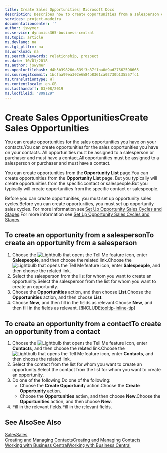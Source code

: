 ```yaml
---
title: Create Sales Opportunities| Microsoft Docs
description: Describes how to create opportunities from a salesperson or a contact in Business Central.
services: project-madeira
documentationcenter: ''
author: jswymer
ms.service: dynamics365-business-central
ms.topic: article
ms.devlang: na
ms.tgt_pltfrm: na
ms.workload: na
ms.search.keywords: relationship, prospect
ms.date: 10/01/2018
ms.author: jswymer
ms.openlocfilehash: d4b5b39826da539f3c87f1ba0d9ad27662598665
ms.sourcegitcommit: 1bcfaa99ea302e6b84b8361ca02730b135557fc1
ms.translationtype: HT
ms.contentlocale: en-GB
ms.lasthandoff: 03/08/2019
ms.locfileid: "809129"
---
```

# <a name="create-sales-opportunities"></a><span data-ttu-id="7770e-103">Create Sales Opportunities</span><span class="sxs-lookup"><span data-stu-id="7770e-103">Create Sales Opportunities</span></span>
<span data-ttu-id="7770e-104">You can create opportunities for the sales opportunities you have on your contacts.</span><span class="sxs-lookup"><span data-stu-id="7770e-104">You can create opportunities for the sales opportunities you have on your contacts.</span></span> <span data-ttu-id="7770e-105">All opportunities must be assigned to a salesperson or purchaser and must have a contact.</span><span class="sxs-lookup"><span data-stu-id="7770e-105">All opportunities must be assigned to a salesperson or purchaser and must have a contact.</span></span>

<span data-ttu-id="7770e-106">You can create opportunities from the **Opportunity List** page.</span><span class="sxs-lookup"><span data-stu-id="7770e-106">You can create opportunities from the **Opportunity List** page.</span></span> <span data-ttu-id="7770e-107">But you typically will create opportunities from the specific contact or salespeople.</span><span class="sxs-lookup"><span data-stu-id="7770e-107">But you typically will create opportunities from the specific contact or salespeople.</span></span>

<span data-ttu-id="7770e-108">Before you can create opportunities, you must set up opportunity sales cycles.</span><span class="sxs-lookup"><span data-stu-id="7770e-108">Before you can create opportunities, you must set up opportunity sales cycles.</span></span> <span data-ttu-id="7770e-109">For more information see [Set Up Opportunity Sales Cycles and Stages](marketing-how-setup-opportunity-sales-cycles-stages.md).</span><span class="sxs-lookup"><span data-stu-id="7770e-109">For more information see [Set Up Opportunity Sales Cycles and Stages](marketing-how-setup-opportunity-sales-cycles-stages.md).</span></span>

## <a name="to-create-an-opportunity-from-a-salesperson"></a><span data-ttu-id="7770e-110">To create an opportunity from a salesperson</span><span class="sxs-lookup"><span data-stu-id="7770e-110">To create an opportunity from a salesperson</span></span>
1. <span data-ttu-id="7770e-111">Choose the ![Lightbulb that opens the Tell Me feature](media/ui-search/search_small.png "Tell me what you want to do") icon, enter **Salespeople**, and then choose the related link.</span><span class="sxs-lookup"><span data-stu-id="7770e-111">Choose the ![Lightbulb that opens the Tell Me feature](media/ui-search/search_small.png "Tell me what you want to do") icon, enter **Salespeople**, and then choose the related link.</span></span>
2. <span data-ttu-id="7770e-112">Select the salesperson from the list for whom you want to create an opportunity.</span><span class="sxs-lookup"><span data-stu-id="7770e-112">Select the salesperson from the list for whom you want to create an opportunity.</span></span>
3. <span data-ttu-id="7770e-113">Choose the **Opportunities** action, and then choose **List**.</span><span class="sxs-lookup"><span data-stu-id="7770e-113">Choose the **Opportunities** action, and then choose **List**.</span></span>
4. <span data-ttu-id="7770e-114">Choose **New**, and then fill in the fields as relevant.</span><span class="sxs-lookup"><span data-stu-id="7770e-114">Choose **New**, and then fill in the fields as relevant.</span></span> [!INCLUDE[tooltip-inline-tip](includes/tooltip-inline-tip_md.md)]  



## <a name="to-create-an-opportunity-from-a-contact"></a><span data-ttu-id="7770e-115">To create an opportunity from a contact</span><span class="sxs-lookup"><span data-stu-id="7770e-115">To create an opportunity from a contact</span></span>
1. <span data-ttu-id="7770e-116">Choose the ![Lightbulb that opens the Tell Me feature](media/ui-search/search_small.png "Tell me what you want to do") icon, enter **Contacts**, and then choose the related link.</span><span class="sxs-lookup"><span data-stu-id="7770e-116">Choose the ![Lightbulb that opens the Tell Me feature](media/ui-search/search_small.png "Tell me what you want to do") icon, enter **Contacts**, and then choose the related link.</span></span>
2. <span data-ttu-id="7770e-117">Select the contact from the list for whom you want to create an opportunity.</span><span class="sxs-lookup"><span data-stu-id="7770e-117">Select the contact from the list for whom you want to create an opportunity.</span></span>
3. <span data-ttu-id="7770e-118">Do one of the following:</span><span class="sxs-lookup"><span data-stu-id="7770e-118">Do one of the following:</span></span>
   * <span data-ttu-id="7770e-119">Choose the **Create Opportunity** action.</span><span class="sxs-lookup"><span data-stu-id="7770e-119">Choose the **Create Opportunity** action.</span></span>
   * <span data-ttu-id="7770e-120">Choose the  **Opportunities** action, and then choose **New**.</span><span class="sxs-lookup"><span data-stu-id="7770e-120">Choose the  **Opportunities** action, and then choose **New**.</span></span>
4. <span data-ttu-id="7770e-121">Fill in the relevant fields.</span><span class="sxs-lookup"><span data-stu-id="7770e-121">Fill in the relevant fields.</span></span>

## <a name="see-also"></a><span data-ttu-id="7770e-122">See Also</span><span class="sxs-lookup"><span data-stu-id="7770e-122">See Also</span></span>
[<span data-ttu-id="7770e-123">Sales</span><span class="sxs-lookup"><span data-stu-id="7770e-123">Sales</span></span>](sales-manage-sales.md)  
[<span data-ttu-id="7770e-124">Creating and Managing Contacts</span><span class="sxs-lookup"><span data-stu-id="7770e-124">Creating and Managing Contacts</span></span>](marketing-contacts.md)  
[<span data-ttu-id="7770e-125">Working with Business Central</span><span class="sxs-lookup"><span data-stu-id="7770e-125">Working with Business Central</span></span>](ui-work-product.md)
